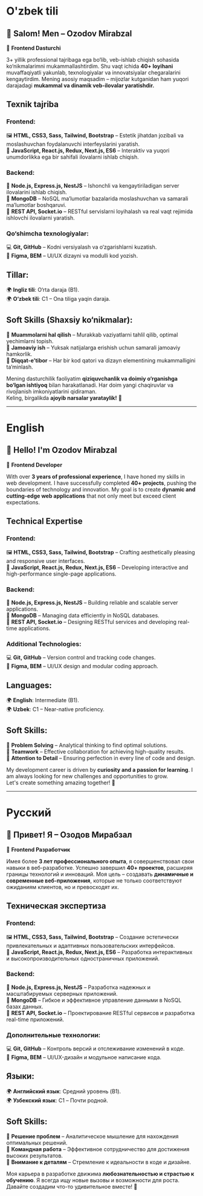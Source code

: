 # O'zbek tili

## 👋 Salom! Men – Ozodov Mirabzal  

🚀 **Frontend Dasturchi**  

3+ yillik professional tajribaga ega bo‘lib, veb-ishlab chiqish sohasida ko‘nikmalarimni mukammallashtirdim. Shu vaqt ichida **40+ loyihani** muvaffaqiyatli yakunlab, texnologiyalar va innovatsiyalar chegaralarini kengaytirdim. Mening asosiy maqsadim – mijozlar kutganidan ham yuqori darajadagi **mukammal va dinamik veb-ilovalar yaratishdir.**  

## **Texnik tajriba**  
### **Frontend:**  
🖼 **HTML, CSS3, Sass, Tailwind, Bootstrap** – Estetik jihatdan jozibali va moslashuvchan foydalanuvchi interfeyslarini yaratish.  
🎨 **JavaScript, React.js, Redux, Next.js, ES6** – Interaktiv va yuqori unumdorlikka ega bir sahifali ilovalarni ishlab chiqish.  

### **Backend:**  
🔧 **Node.js, Express.js, NestJS** – Ishonchli va kengaytiriladigan server ilovalarini ishlab chiqish.  
💾 **MongoDB** – NoSQL ma’lumotlar bazalarida moslashuvchan va samarali ma’lumotlar boshqaruvi.  
🔄 **REST API, Socket.io** – RESTful servislarni loyihalash va real vaqt rejimida ishlovchi ilovalarni yaratish.  

### **Qo‘shimcha texnologiyalar:**  
💻 **Git, GitHub** – Kodni versiyalash va o‘zgarishlarni kuzatish.  
🎨 **Figma, BEM** – UI/UX dizayni va modulli kod yozish.  

## **Tillar:**  
🌍 **Ingliz tili**: O‘rta daraja (B1).  
🌍 **O‘zbek tili**: C1 – Ona tiliga yaqin daraja.  

## **Soft Skills (Shaxsiy ko‘nikmalar):**  
🧠 **Muammolarni hal qilish** – Murakkab vaziyatlarni tahlil qilib, optimal yechimlarni topish.  
👥 **Jamoaviy ish** – Yuksak natijalarga erishish uchun samarali jamoaviy hamkorlik.  
🎯 **Diqqat-e’tibor** – Har bir kod qatori va dizayn elementining mukammalligini ta’minlash.  

Mening dasturchilik faoliyatim **qiziquvchanlik va doimiy o‘rganishga bo‘lgan ishtiyoq** bilan harakatlanadi. Har doim yangi chaqiruvlar va rivojlanish imkoniyatlarini qidiraman.  
Keling, birgalikda **ajoyib narsalar yarataylik!** 🌟  

---

# English

## 👋 Hello! I'm Ozodov Mirabzal  

🚀 **Frontend Developer**  

With over **3 years of professional experience**, I have honed my skills in web development. I have successfully completed **40+ projects**, pushing the boundaries of technology and innovation. My goal is to create **dynamic and cutting-edge web applications** that not only meet but exceed client expectations.  

## **Technical Expertise**  
### **Frontend:**  
🖼 **HTML, CSS3, Sass, Tailwind, Bootstrap** – Crafting aesthetically pleasing and responsive user interfaces.  
🎨 **JavaScript, React.js, Redux, Next.js, ES6** – Developing interactive and high-performance single-page applications.  

### **Backend:**  
🔧 **Node.js, Express.js, NestJS** – Building reliable and scalable server applications.  
💾 **MongoDB** – Managing data efficiently in NoSQL databases.  
🔄 **REST API, Socket.io** – Designing RESTful services and developing real-time applications.  

### **Additional Technologies:**  
💻 **Git, GitHub** – Version control and tracking code changes.  
🎨 **Figma, BEM** – UI/UX design and modular coding approach.  

## **Languages:**  
🌍 **English**: Intermediate (B1).  
🌍 **Uzbek**: C1 – Near-native proficiency.  

## **Soft Skills:**  
🧠 **Problem Solving** – Analytical thinking to find optimal solutions.  
👥 **Teamwork** – Effective collaboration for achieving high-quality results.  
🎯 **Attention to Detail** – Ensuring perfection in every line of code and design.  

My development career is driven by **curiosity and a passion for learning**. I am always looking for new challenges and opportunities to grow.  
Let's create something amazing together! 🌟  

---

# Русский

## 👋 Привет! Я – Озодов Мирабзал  

🚀 **Frontend Разработчик**  

Имея более **3 лет профессионального опыта**, я совершенствовал свои навыки в веб-разработке. Успешно завершил **40+ проектов**, расширяя границы технологий и инноваций. Моя цель – создавать **динамичные и современные веб-приложения**, которые не только соответствуют ожиданиям клиентов, но и превосходят их.  

## **Техническая экспертиза**  
### **Frontend:**  
🖼 **HTML, CSS3, Sass, Tailwind, Bootstrap** – Создание эстетически привлекательных и адаптивных пользовательских интерфейсов.  
🎨 **JavaScript, React.js, Redux, Next.js, ES6** – Разработка интерактивных и высокопроизводительных одностраничных приложений.  

### **Backend:**  
🔧 **Node.js, Express.js, NestJS** – Разработка надежных и масштабируемых серверных приложений.  
💾 **MongoDB** – Гибкое и эффективное управление данными в NoSQL базах данных.  
🔄 **REST API, Socket.io** – Проектирование RESTful сервисов и разработка real-time приложений.  

### **Дополнительные технологии:**  
💻 **Git, GitHub** – Контроль версий и отслеживание изменений в коде.  
🎨 **Figma, BEM** – UI/UX-дизайн и модульное написание кода.  

## **Языки:**  
🌍 **Английский язык**: Средний уровень (B1).  
🌍 **Узбекский язык**: C1 – Почти родной.  

## **Soft Skills:**  
🧠 **Решение проблем** – Аналитическое мышление для нахождения оптимальных решений.  
👥 **Командная работа** – Эффективное сотрудничество для достижения высоких результатов.  
🎯 **Внимание к деталям** – Стремление к идеальности в коде и дизайне.  

Моя карьера в разработке движима **любознательностью и страстью к обучению**. Я всегда ищу новые вызовы и возможности для роста.  
Давайте создадим что-то удивительное вместе! 🌟
